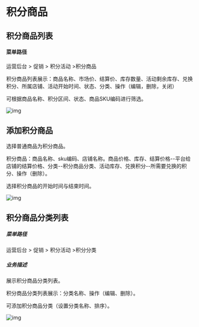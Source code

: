 # 积分商品

## 积分商品列表

#### 菜单路径

运营后台 > 促销 > 积分活动 >积分商品

积分商品列表展示：商品名称、市场价、结算价、库存数量、活动剩余库存、兑换积分、所属店铺、活动开始时间、状态、分类、操作（编辑，删除，关闭）

可根据商品名称、积分区间、状态、商品SKU编码进行筛选。

![img](https://docs.pickmall.cn/help/images/%E7%A7%AF%E5%88%86%E5%95%86%E5%93%81%E5%88%97%E8%A1%A8.png)

## 添加积分商品

选择普通商品为积分商品。

积分商品：商品名称、sku编码、店铺名称。商品价格、库存、结算价格--平台给店铺的结算价格、分类--积分商品分类、活动库存、兑换积分--所需要兑换的积分、操作（删除）。

选择积分商品的开始时间与结束时间。

![img](https://docs.pickmall.cn/help/images/%E6%B7%BB%E5%8A%A0%E7%A7%AF%E5%88%86%E5%95%86%E5%93%81.png)

## 积分商品分类列表

##### 菜单路径

运营后台 > 促销 > 积分活动 >积分分类

##### 业务描述

展示积分商品分类列表。

积分商品分类列表展示：分类名称、操作（编辑、删除）。

可添加积分商品分类（设置分类名称、排序）。

![img](https://docs.pickmall.cn/help/images/%E6%B7%BB%E5%8A%A0%E7%A7%AF%E5%88%86%E5%95%86%E5%93%81%E5%88%86%E7%B1%BB.png)